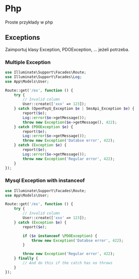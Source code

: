 # Php
Proste przykłady w php

## Exceptions
Zaimportuj klasy Exception, PDOException, ... jeżeli potrzeba.

### Multiple Exception
```php
use Illuminate\Support\Facades\Route;
use Illuminate\Support\Facades\Log;
use App\Models\User;

Route::get('/ex', function () {
	try {
		// Invalid column
		User::create(['xxx' => 123]);
	} catch (OpenPayU_Exception $e | SmsApi_Exception $e) {
  		report($e);
		Log::error($e->getMessage());
		throw new Exception($e->getMessage(), 422);
	} catch (PDOException $e) {
  		report($e);
		Log::error($e->getMessage());
		throw new Exception('Databse error', 422);
	} catch (Exception $e) {
		report($e);
		Log::error($e->getMessage());
		throw new Exception('Regular error', 422);
	}
});
```

### Mysql Exception with instanceof
```php
use Illuminate\Support\Facades\Route;
use App\Models\User;

Route::get('/ex', function () {
	try {
		// Invalid column
		User::create(['xxx' => 123]);
	} catch (Exception $e) {
		report($e);

		if ($e instanceof \PDOException) {
			throw new Exception('Databse error', 422);
		}

		throw new Exception('Regular error', 422);
	} finally {
		// And do this if the catch has no throws
	}
});
```


